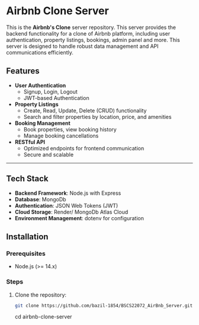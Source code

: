 # Airbnb Clone Server
This is the **Airbnb's Clone** server repository. This server provides the backend functionality for a clone of Airbnb platform, including user authentication, property listings, bookings, admin panel and more. This server is designed to handle robust data management and API communications efficiently.

## Features

- **User Authentication**
  - Signup, Login, Logout
  - JWT-based Authentication
- **Property Listings**
  - Create, Read, Update, Delete (CRUD) functionality
  - Search and filter properties by location, price, and amenities
- **Booking Management**
  - Book properties, view booking history
  - Manage booking cancellations 
- **RESTful API**
  - Optimized endpoints for frontend communication
  - Secure and scalable

---

## Tech Stack

- **Backend Framework**: Node.js with Express
- **Database**: MongoDb
- **Authentication**: JSON Web Tokens (JWT)
- **Cloud Storage**: Render/ MongoDb Atlas Cloud
- **Environment Management**: dotenv for configuration

## Installation

### Prerequisites
- Node.js (>= 14.x) 

### Steps
1. Clone the repository:
   ```bash
   git clone https://github.com/bazil-1854/BSCS22072_AirBnb_Server.git
   ```

   cd airbnb-clone-server
